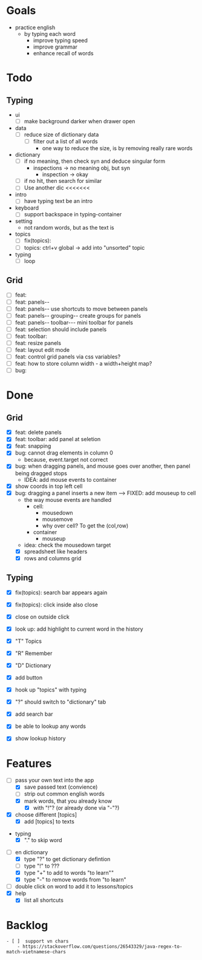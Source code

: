 
# Goals

- practice english
  - by typing each word
    - improve typing speed
    - improve grammar
    - enhance recall of words

# Todo

## Typing
- ui
  - [ ] make background darker when drawer open
- data
  - [ ] reduce size of dictionary data
    - [ ] filter out a list of all words
      - one way to reduce the size, is by removing really rare words
- dictionary
  - [ ] if no meaning, then check syn and deduce singular form
    - inspections -> no meaning obj, but syn
      - inspection -> okay
  - [ ] if no hit, then search for similar
  - [ ] Use another dic <<<<<<<
- intro
  - [ ] have typing text be an intro
- keyboard
  - [ ] support backspace in typing-container
- setting
  - not random words, but as the text is
- topics
  - [ ] fix(topics): 
  - [ ] topics: ctrl+v global -> add into "unsorted" topic
- typing
  - [ ] loop

## Grid
- [ ] feat:
- [ ] feat: panels--
- [ ] feat: panels-- use shortcuts to move between panels
- [ ] feat: panels-- grouping-- create groups for panels
- [ ] feat: panels-- toolbar--- mini toolbar for panels
- [ ] feat: selection should include panels
- [ ] feat: toolbar:
- [ ] feat: resize panels
- [ ] feat: layout edit mode
- [ ] feat: control grid panels via css variables?
- [ ] feat: how to store column width - a width+height map?
- [ ] bug:

# Done

## Grid
- [x] feat: delete panels
- [x] feat: toolbar: add panel at seletion
- [x] feat: snapping
- [x] bug: cannot drag elements in column 0
  - because, event.target not correct
- [x] bug: when dragging panels, and mouse goes over another, then panel being dragged stops
  - IDEA: add mouse events to container
- [x] show coords in top left cell
- [x] bug: dragging a panel inserts a new item --> FIXED: add mouseup to cell
  - the way mouse events are handled
    - cell:
      - mousedown
      - mousemove
      - why over cell? To get the (col,row)
    - container
      - mouseup
  - idea: check the mousedown target
  - [x] spreadsheet like headers
  - [x] rows and columns grid

## Typing
  - [x] fix(topics): search bar appears again
  - [x] fix(topics): click inside also close
  - [x] close on outside click
  - [x] look up: add highlight to current word in the history
  - [x] "T" Topics
  - [x] "R" Remember
  - [x] "D" Dictionary

  - [x] add button
  - [x] hook up "topics" with typing
  - [x] "?" should switch to "dictionary" tab
  - [x] add search bar
  - [x] be able to lookup any words
  - [x] show lookup history


# Features

- [ ] pass your own text into the app
  - [x] save passed text (convience)
  - [ ] strip out common english words
  - [x] mark words, that you already know
    - [x] with "!"? (or already done via "-"?)
- [x] choose different [topics]
  - [x] add [topics] to texts
- typing
  - [x] "." to skip word
- [ ] en dictionary
  - [x] type "?" to get dictionary defintion
  - [ ] type "!" to ???
  - [x] type "+" to add to words "to learn""
  - [x] type "-" to remove words from "to learn"
- [ ] double click on word to add it to lessons/topics
- [x] help
  - [x] list all shortcuts

# Backlog

    - [ ]  support vn chars
        - https://stackoverflow.com/questions/26543329/java-regex-to-match-vietnamese-chars
